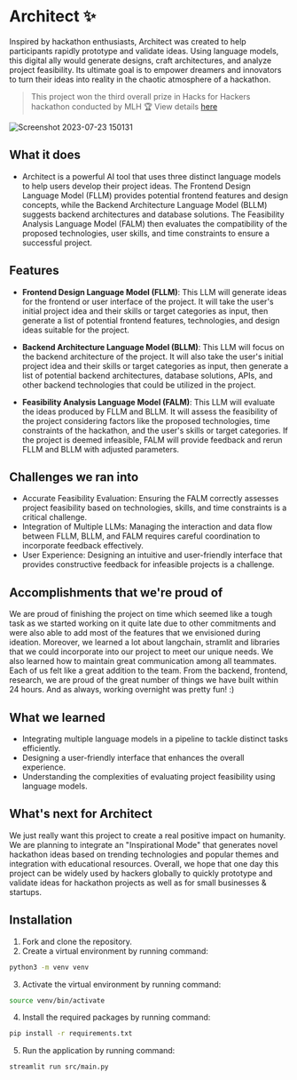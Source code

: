 # Architect :sparkles:
Inspired by hackathon enthusiasts, Architect was created to help participants rapidly prototype and validate ideas. Using language models, this digital ally would 
generate designs, craft architectures, and analyze project feasibility. Its ultimate goal is to empower dreamers and innovators to turn their ideas into reality in the 
chaotic atmosphere of a hackathon.

> This project won the third overall prize in Hacks for Hackers hackathon conducted by MLH 🏆 View details [here](https://devpost.com/software/architect-rev4cq)

![Screenshot 2023-07-23 150131](https://github.com/Ananya2001-an/Architect/assets/55504616/47f23d28-a646-4ac7-8679-fc66ac3a9a42)

## What it does
- Architect is a powerful AI tool that uses three distinct language models to help users develop their project ideas. The Frontend Design Language Model (FLLM) provides potential frontend features and design concepts, while the Backend Architecture Language Model (BLLM) suggests backend architectures and database solutions. The Feasibility Analysis Language Model (FALM) then evaluates the compatibility of the proposed technologies, user skills, and time constraints to ensure a successful project.

## Features
- **Frontend Design Language Model (FLLM)**: This LLM will generate ideas for the frontend or user interface of the project. It will take the user's initial project idea and their skills or target categories as input, then generate a list of potential frontend features, technologies, and design ideas suitable for the project.

- **Backend Architecture Language Model (BLLM)**: This LLM will focus on the backend architecture of the project. It will also take the user's initial project idea and their skills or target categories as input, then generate a list of potential backend architectures, database solutions, APIs, and other backend technologies that could be utilized in the project.

- **Feasibility Analysis Language Model (FALM)**: This LLM will evaluate the ideas produced by FLLM and BLLM. It will assess the feasibility of the project considering factors like the proposed technologies, time constraints of the hackathon, and the user's skills or target categories. If the project is deemed infeasible, FALM will provide feedback and rerun FLLM and BLLM with adjusted parameters.

## Challenges we ran into
- Accurate Feasibility Evaluation: Ensuring the FALM correctly assesses project feasibility based on technologies, skills, and time constraints is a critical challenge.
- Integration of Multiple LLMs: Managing the interaction and data flow between FLLM, BLLM, and FALM requires careful coordination to incorporate feedback effectively.
- User Experience: Designing an intuitive and user-friendly interface that provides constructive feedback for infeasible projects is a challenge.

## Accomplishments that we're proud of
We are proud of finishing the project on time which seemed like a tough task as we started working on it quite late due to other commitments and were also able to add most of the features that we envisioned during ideation. Moreover, we learned a lot about langchain, stramlit and libraries that we could incorporate into our project to meet our unique needs. We also learned how to maintain great communication among all teammates. Each of us felt like a great addition to the team. From the backend, frontend, research, we are proud of the great number of things we have built within 24 hours. And as always, working overnight was pretty fun! :)

## What we learned
- Integrating multiple language models in a pipeline to tackle distinct tasks efficiently.
- Designing a user-friendly interface that enhances the overall experience.
- Understanding the complexities of evaluating project feasibility using language models.

## What's next for Architect
We just really want this project to create a real positive impact on humanity. We are planning to integrate an "Inspirational Mode" that generates novel hackathon ideas based on trending technologies and popular themes and integration with educational resources. Overall, we hope that one day this project can be widely used by hackers globally to quickly prototype and validate ideas for hackathon projects as well as for small businesses & startups.

## Installation
1. Fork and clone the repository.
2. Create a virtual environment by running command:
```bash
python3 -m venv venv
```
3. Activate the virtual environment by running command:
```bash
source venv/bin/activate
```
4. Install the required packages by running command:
```bash
pip install -r requirements.txt
```
5. Run the application by running command:
```bash
streamlit run src/main.py
```
